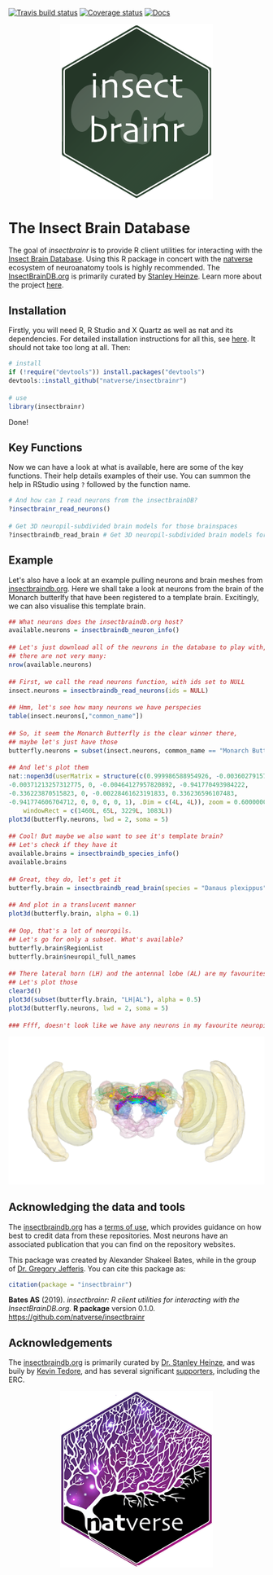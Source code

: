<!-- README.md is generated from README.Rmd. Please edit that file -->
[![Travis build status](https://travis-ci.org/natverse/insectbrainr.svg?branch=master)](https://travis-ci.org/natverse/insectbrainr) [![Coverage status](https://codecov.io/gh/natverse/insectbrainr/branch/master/graph/badge.svg)](https://codecov.io/github/natverse/insectbrainr?branch=master) [![Docs](https://img.shields.io/badge/docs-100%25-brightgreen.svg)](http://jefferislab.github.io/insectbrainr/reference/)

<img src="https://raw.githubusercontent.com/natverse/insectbrainr/master/inst/images/hex-insectbrainr.png" width="300px" style="display: block; margin: auto;" />

The Insect Brain Database
=========================

The goal of *insectbrainr* is to provide R client utilities for interacting with the [Insect Brain Database](https://insectbraindb.org/app/). Using this R package in concert with the [natverse](https://github.com/natverse/natverse) ecosystem of neuroanatomy tools is highly recommended. The [InsectBrainDB.org](https://insectbraindb.org/app/) is primarily curated by [Stanley Heinze](https://www.biology.lu.se/stanley-heinze). Learn more about the project [here](https://insectbraindb.org/app/about).

Installation
------------

Firstly, you will need R, R Studio and X Quartz as well as nat and its dependencies. For detailed installation instructions for all this, see [here](https://jefferis.github.io/nat/articles/Installation.html). It should not take too long at all. Then:

``` r
# install
if (!require("devtools")) install.packages("devtools")
devtools::install_github("natverse/insectbrainr")

# use 
library(insectbrainr)
```

Done!

Key Functions
-------------

Now we can have a look at what is available, here are some of the key functions. Their help details examples of their use. You can summon the help in RStudio using `?` followed by the function name.

``` r
# And how can I read neurons from the insectbrainDB?
?insectbrainr_read_neurons()

# Get 3D neuropil-subdivided brain models for those brainspaces
?insectbraindb_read_brain # Get 3D neuropil-subdivided brain models for those brainspaces
```

Example
-------

Let's also have a look at an example pulling neurons and brain meshes from [insectbraindb.org](https://insectbraindb.org/app/). Here we shall take a look at neurons from the brain of the Monarch butterlfy that have been registered to a template brain. Excitingly, we can also visualise this template brain.

``` r
## What neurons does the insectbraindb.org host?
available.neurons = insectbraindb_neuron_info()

## Let's just download all of the neurons in the database to play with,
## there are not very many:
nrow(available.neurons)

## First, we call the read neurons function, with ids set to NULL
insect.neurons = insectbraindb_read_neurons(ids = NULL)

## Hmm, let's see how many neurons we have perspecies
table(insect.neurons[,"common_name"])

## So, it seem the Monarch Butterfly is the clear winner there, 
## maybe let's just have those
butterfly.neurons = subset(insect.neurons, common_name == "Monarch Butterfly")

## And let's plot them
nat::nopen3d(userMatrix = structure(c(0.999986588954926, -0.00360279157757759, 
-0.00371213257312775, 0, -0.00464127957820892, -0.941770493984222, 
-0.336223870515823, 0, -0.00228461623191833, 0.336236596107483, 
-0.941774606704712, 0, 0, 0, 0, 1), .Dim = c(4L, 4L)), zoom = 0.600000023841858, 
    windowRect = c(1460L, 65L, 3229L, 1083L))
plot3d(butterfly.neurons, lwd = 2, soma = 5)

## Cool! But maybe we also want to see it's template brain? 
## Let's check if they have it
available.brains = insectbraindb_species_info()
available.brains

## Great, they do, let's get it
butterfly.brain = insectbraindb_read_brain(species = "Danaus plexippus")

## And plot in a translucent manner
plot3d(butterfly.brain, alpha = 0.1)

## Oop, that's a lot of neuropils. 
## Let's go for only a subset. What's available?
butterfly.brain$RegionList
butterfly.brain$neuropil_full_names

## There lateral horn (LH) and the antennal lobe (AL) are my favourites.
## Let's plot those
clear3d()
plot3d(subset(butterfly.brain, "LH|AL"), alpha = 0.5)
plot3d(butterfly.neurons, lwd = 2, soma = 5)

### Ffff, doesn't look like we have any neurons in my favourite neuropils :(
```

![butterfly\_brain\_neurons](https://raw.githubusercontent.com/natverse/insectbrainr/master/inst/images/butterfly_brain_neurons.png)

Acknowledging the data and tools
--------------------------------

The [insectbraindb.org](https://insectbraindb.org/) has a [terms of use](https://insectbraindb.org/app/terms), which provides guidance on how best to credit data from these repositories. Most neurons have an associated publication that you can find on the repository websites.

This package was created by Alexander Shakeel Bates, while in the group of [Dr. Gregory Jefferis](https://en.wikipedia.org/wiki/Gregory_Jefferis). You can cite this package as:

``` r
citation(package = "insectbrainr")
```

**Bates AS** (2019). *insectbrainr: R client utilities for interacting with the InsectBrainDB.org.* **R package** version 0.1.0. <https://github.com/natverse/insectbrainr>

Acknowledgements
----------------

The [insectbraindb.org](https://insectbraindb.org/app/) is primarily curated by [Dr. Stanley Heinze](https://www.biology.lu.se/stanley-heinze), and was buily by [Kevin Tedore](https://tedore.com/), and has several significant [supporters](https://insectbraindb.org/app/), including the ERC.

<img src="https://raw.githubusercontent.com/natverse/insectbrainr/master/inst/images/hex-natverse_logo.png" width="300px" style="display: block; margin: auto;" />
